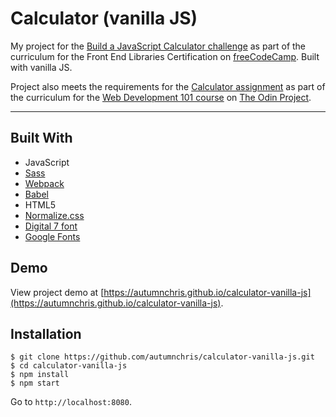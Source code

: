 # Calculator (vanilla JS)

My project for the [Build a JavaScript Calculator challenge](https://learn.freecodecamp.org/front-end-libraries/front-end-libraries-projects/build-a-javascript-calculator) as part of the curriculum for the Front End Libraries Certification on [freeCodeCamp](https://www.freecodecamp.org). Built with vanilla JS.

Project also meets the requirements for the [Calculator assignment](https://www.theodinproject.com/courses/web-development-101/lessons/calculator) as part of the curriculum for the [Web Development 101 course](https://www.theodinproject.com/courses/web-development-101) on [The Odin Project](https://www.theodinproject.com).

---

## Built With
* JavaScript
* [Sass](http://sass-lang.com)
* [Webpack](https://webpack.js.org)
* [Babel](https://babeljs.io)
* HTML5
* [Normalize.css](https://necolas.github.io/normalize.css)
* [Digital 7 font](https://www.dafont.com/digital-7.font)
* [Google Fonts](https://fonts.google.com)

## Demo

View project demo at [https://autumnchris.github.io/calculator-vanilla-js](https://autumnchris.github.io/calculator-vanilla-js).

## Installation

```
$ git clone https://github.com/autumnchris/calculator-vanilla-js.git
$ cd calculator-vanilla-js
$ npm install
$ npm start
```
Go to `http://localhost:8080`.

